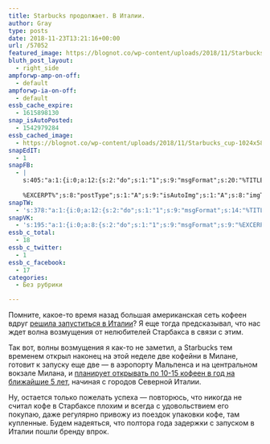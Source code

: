 ```yaml
---
title: Starbucks продолжает. В Италии.
author: Gray
type: posts
date: 2018-11-23T13:21:16+00:00
url: /57052
featured_image: https://blognot.co/wp-content/uploads/2018/11/Starbucks_cup-1024x586.jpg
bluth_post_layout:
  - right_side
ampforwp-amp-on-off:
  - default
ampforwp-ia-on-off:
  - default
essb_cache_expire:
  - 1615898130
snap_isAutoPosted:
  - 1542979284
essb_cached_image:
  - https://blognot.co/wp-content/uploads/2018/11/Starbucks_cup-1024x586.jpg
snapEdIT:
  - 1
snapFB:
  - |
    s:405:"a:1:{i:0;a:12:{s:2:"do";s:1:"1";s:9:"msgFormat";s:20:"%TITLE%
    
    %EXCERPT%";s:8:"postType";s:1:"A";s:9:"isAutoImg";s:1:"A";s:8:"imgToUse";s:0:"";s:9:"isAutoURL";s:1:"A";s:8:"urlToUse";s:0:"";s:4:"doFB";i:0;s:8:"isPosted";s:1:"1";s:4:"pgID";s:32:"133222213376133_2197323630299304";s:7:"postURL";s:62:"http://www.facebook.com/133222213376133/posts/2197323630299304";s:5:"pDate";s:19:"2018-11-23 13:21:22";}}";
snapTW:
  - 's:378:"a:1:{i:0;a:12:{s:2:"do";s:1:"1";s:9:"msgFormat";s:14:"%TITLE%  %URL%";s:8:"attchImg";s:1:"1";s:9:"isAutoImg";s:1:"A";s:8:"imgToUse";s:0:"";s:9:"isAutoURL";s:1:"A";s:8:"urlToUse";s:0:"";s:4:"doTW";i:0;s:8:"isPosted";s:1:"1";s:4:"pgID";s:19:"1065958492018827264";s:7:"postURL";s:54:"https://twitter.com/gray_ru/status/1065958492018827264";s:5:"pDate";s:19:"2018-11-23 13:21:24";}}";'
snapVK:
  - 's:195:"a:1:{i:0;a:8:{s:2:"do";s:1:"1";s:9:"msgFormat";s:9:"%EXCERPT%";s:8:"postType";s:1:"I";s:9:"isAutoImg";s:1:"A";s:8:"imgToUse";s:0:"";s:9:"isAutoURL";s:1:"A";s:8:"urlToUse";s:0:"";s:4:"doVK";i:0;}}";'
essb_c_total:
  - 18
essb_c_twitter:
  - 1
essb_c_facebook:
  - 17
categories:
  - Без рубрики

---
```








Помните, какое-то время назад большая американская сеть кофеен вдруг [решила запуститься в Италии][1]? Я еще тогда предсказывал, что нас ждет волна возмущения от нелюбителей Старбакса в связи с этим.

Так вот, волны возмущения я как-то не заметил, а Starbucks тем временем открыл наконец на этой неделе две кофейни в Милане, готовит к запуску еще две &#8212; в аэропорту Мальпенса и на центральном вокзале Милана, и [планирует открывать по 10-15 кофеен в год на ближайшие 5 лет][2], начиная с городов Северной Италии.

Ну, остается только пожелать успеха &#8212; повторюсь, что никогда не считал кофе в Старбаксе плохим и всегда с удовольствием его покупаю, даже регулярно привожу из поездок упаковки кофе, там купленные. Будем надеяться, что полтора года задержки с запуском в Италии пошли бренду впрок.

 [1]: https://blognot.co/12681
 [2]: https://www.thelocal.it/20181122/starbucks-announces-plan-to-expand-its-coffee-empire-across-italy